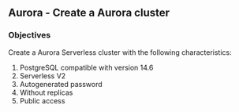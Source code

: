 ## Aurora - Create a Aurora cluster

### Objectives

Create a Aurora Serverless cluster with the following characteristics:
1. PostgreSQL compatible with version 14.6
2. Serverless V2
3. Autogenerated password
4. Without replicas
5. Public access